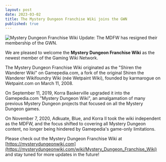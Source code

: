 ```yaml
---
layout: post
date: 2023-03-02
title: The Mystery Dungeon Franchise Wiki joins the GWN
published: true
---
```

![Mystery Dungeon Franchise Wiki]({{site.baseurl}}/images/mysterydungeon.png)
Update: The MDFW has resigned their membership of the GWN.

We are pleased to welcome the **Mystery Dungeon Franchise Wiki** as the newest member of the Gaming Wiki Network.

The Mystery Dungeon Franchise Wiki originated as the "Shiren the Wanderer Wiki" on Gamepedia.com, a fork of the original Shiren the Wanderer Wikifoundry Wiki (née Wetpaint Wiki), founded by karmarogue on Wetpaint.com on March 11, 2008. 

On September 11, 2019, Korra Baskerville upgraded it into the Gamepedia.com "Mystery Dungeon Wiki", an amalgamation of many previous Mystery Dungeon projects that focused on all the Mystery Dungeon games. 

On November 7, 2020, Adkuate, Blue, and Korra II took the wiki independent as the MDFW, and the focus shifted to covering all Mystery Dungeon content, no longer being hindered by Gamepedia's game-only limitations.

Please check out the Mystery Dungeon Franchise Wiki at [https://mysterydungeonwiki.com](https://mysterydungeonwiki.com/wiki/Mystery_Dungeon_Franchise_Wiki) and stay tuned for more updates in the future!
